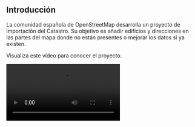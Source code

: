 <script>
  import { Button, Video } from 'flowbite-svelte'
  import { ChevronRight } from 'svelte-heros-v2'

  import { goto } from '$app/navigation'

  export let user

  function next() {
    goto('/learn/login')
  }
</script>

## Introducción

La comunidad española de OpenStreetMap desarrolla un proyecto de importación
del Catastro. Su objetivo es añadir edificios y direcciones en las partes del
mapa donde no están presentes o mejorar los datos si ya existen.

Visualiza este vídeo para conocer el proyecto.

<Video src="/videos/1intro-catastro.webm" controls trackSrc="1intro-catastro.webm" />

{#if !user}
Conoce como debes registrarte para participar

{/if}
<Button color="primary" on:click={next}>
  Continuar <ChevronRight/>
</Button>
